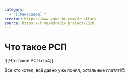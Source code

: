 ```yaml
---
category:
  - "[[Маносфера]]"
creator: https://www.youtube.com/@rusblack
source: https://t.me/mdradio_project/2320
---
```


# Что такое РСП

![[Что такое РСП.mp4]]

Все кто хотел, всё давно уже понял, остальные платят!😉
